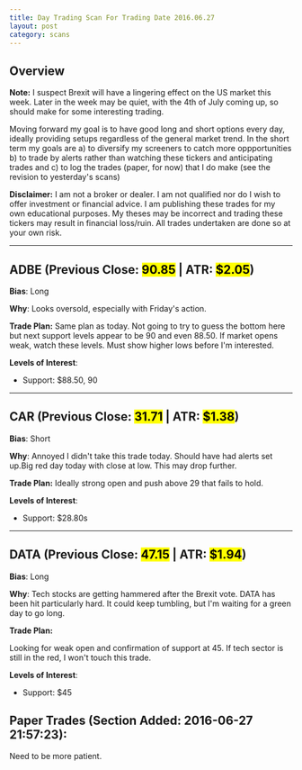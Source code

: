 ```yaml
---
title: Day Trading Scan For Trading Date 2016.06.27
layout: post
category: scans
---
```


Overview
--- 

**Note:** I suspect Brexit will have a lingering effect on the US market this week. Later in the week may be quiet, with the 4th of July coming up, so should make for some interesting trading.

Moving forward my goal is to have good long and short options every day, ideally providing setups regardless of the general market trend. In the short term my goals are a) to diversify my screeners to catch more oppportunities b) to trade by alerts rather than watching these tickers and anticipating trades and c) to log the trades (paper, for now) that I do make (see the revision to yesterday's scans)

**Disclaimer:** I am not a broker or dealer. I am not qualified nor do I wish to offer investment or financial advice. I am publishing these trades for my own educational purposes. My theses may be incorrect and trading these tickers may result in financial loss/ruin. All trades undertaken are done so at your own risk.

***

ADBE (Previous Close: <mark>90.85</mark> | ATR: <mark>$2.05</mark>)
---
**Bias**: Long

**Why**: Looks oversold, especially with Friday's action. 

**Trade Plan:** Same plan as today. Not going to try to guess the bottom here but next support levels appear to be 90 and even 88.50. If market opens weak, watch these levels. Must show higher lows before I'm interested.

**Levels of Interest**:

* Support: $88.50, 90


***

CAR (Previous Close: <mark>31.71</mark> | ATR: <mark>$1.38</mark>)
---
**Bias**: Short

**Why**: Annoyed I didn't take this trade today. Should have had alerts set up.Big red day today with close at low. This may drop further. 

**Trade Plan:** Ideally strong open and push above 29 that fails to hold.

**Levels of Interest**:

* Support: $28.80s

***

DATA (Previous Close: <mark>47.15</mark> | ATR: <mark>$1.94</mark>)
---
**Bias**: Long

**Why**: Tech stocks are getting hammered after the Brexit vote. DATA has been hit particularly hard. It could keep tumbling, but I'm waiting for a green day to go long.

**Trade Plan:** 

Looking for weak open and confirmation of support at 45. If tech sector is still in the red, I won't touch this trade.

**Levels of Interest**:

* Support: $45

Paper Trades (Section Added: 2016-06-27 21:57:23):
---
Need to be more patient. 

<div style="height:500px; width:100%">
<div style="float:left; margin-right:100px;">
<script src='https://www.tradervue.com/sharedt.js?id=4682251&width=600'></script>
</div>
</div>
